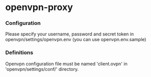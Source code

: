 # openvpn-proxy

### Configuration
Please specify your username, password and secret token in openvpn/settings/openvpn.env (you can use openvpn.env.sample)

### Definitions 
Openvpn configuration file must be named 'client.ovpn' in 'openvpn/settings/conf/' directory.
